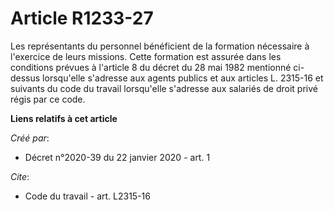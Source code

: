 # Article R1233-27

Les représentants du personnel bénéficient de la formation nécessaire à l'exercice de leurs missions. Cette formation est
assurée dans les conditions prévues à l'article 8 du décret du 28 mai 1982 mentionné ci-dessus lorsqu'elle s'adresse aux
agents publics et aux articles L. 2315-16 et suivants du code du travail lorsqu'elle s'adresse aux salariés de droit privé
régis par ce code.

**Liens relatifs à cet article**

_Créé par_:

  - Décret n°2020-39 du 22 janvier 2020 - art. 1

_Cite_:

  - Code du travail - art. L2315-16
